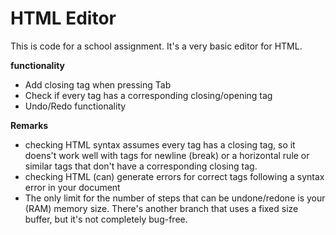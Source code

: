 # HTML Editor 

This is code for a school assignment. It's a very basic editor for HTML. 

**functionality**

* Add closing tag when pressing Tab
* Check if every tag has a corresponding closing/opening tag
* Undo/Redo functionality 

**Remarks**
* checking HTML syntax assumes every tag has a closing tag, so it doens't work well with tags for newline (break) or a horizontal rule or similar tags that don't have a corresponding closing tag.
* checking HTML (can) generate errors for correct tags following a syntax error in your document 
* The only limit for the number of steps that can be undone/redone is your (RAM) memory size. There's another branch that uses a fixed size buffer, but it's not completely bug-free. 
